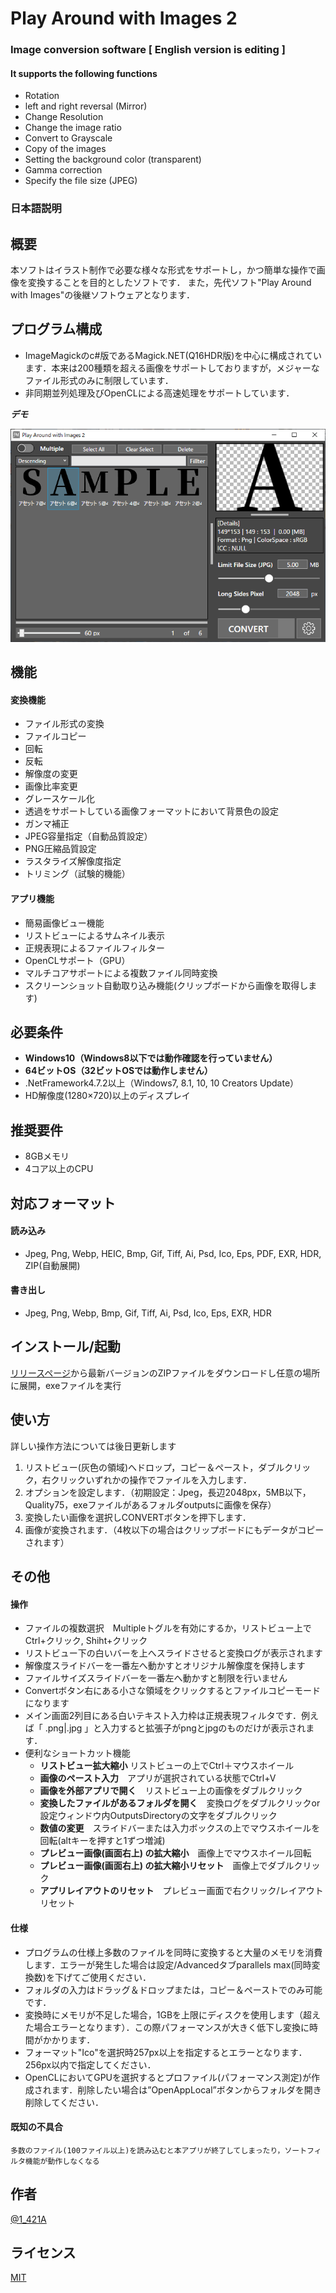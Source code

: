 # Play Around with Images 2
### Image conversion software [ English version is editing ]
#### It supports the following functions
- Rotation
- left and right reversal (Mirror)
- Change  Resolution
- Change the image ratio
- Convert to Grayscale
- Copy of the images
- Setting the background color (transparent)
- Gamma correction
- Specify the file size (JPEG)


### 日本語説明 
## 概要
  本ソフトはイラスト制作で必要な様々な形式をサポートし，かつ簡単な操作で画像を変換することを目的としたソフトです．
  また，先代ソフト"Play Around with Images"の後継ソフトウェアとなります．
  
## プログラム構成
  - ImageMagickのc#版であるMagick.NET(Q16HDR版)を中心に構成されています．本来は200種類を超える画像をサポートしておりますが，メジャーなファイル形式のみに制限しています．
  - 非同期並列処理及びOpenCLによる高速処理をサポートしています．
 
***デモ***
 
![デモ](https://raw.githubusercontent.com/falxala/Play-Around-with-Images-2/master/Convert/Resources/SS1.png)
 
## 機能

  #### 変換機能
  - ファイル形式の変換
  - ファイルコピー
  - 回転
  - 反転
  - 解像度の変更
  - 画像比率変更
  - グレースケール化
  - 透過をサポートしている画像フォーマットにおいて背景色の設定
  - ガンマ補正
  - JPEG容量指定（自動品質設定）
  - PNG圧縮品質設定
  - ラスタライズ解像度指定
  - トリミング（試験的機能）

  #### アプリ機能
  - 簡易画像ビュー機能
  - リストビューによるサムネイル表示
  - 正規表現によるファイルフィルター
  - OpenCLサポート（GPU）
  - マルチコアサポートによる複数ファイル同時変換
  - スクリーンショット自動取り込み機能(クリップボードから画像を取得します)

 
## 必要条件 
- __Windows10（Windows8以下では動作確認を行っていません）__
- __64ビットOS（32ビットOSでは動作しません）__
- .NetFramework4.7.2以上（Windows7, 8.1, 10, 10 Creators Update）
- HD解像度(1280×720)以上のディスプレイ

## 推奨要件
- 8GBメモリ
- 4コア以上のCPU
 
## 対応フォーマット
  #### 読み込み
  -  Jpeg, Png, Webp, HEIC, Bmp, Gif, Tiff, Ai, Psd, Ico, Eps, PDF, EXR, HDR, ZIP(自動展開)
  #### 書き出し
  -  Jpeg, Png, Webp, Bmp, Gif, Tiff, Ai, Psd, Ico, Eps, EXR, HDR

## インストール/起動
[リリースページ](https://github.com/falxala/Play-Around-with-Images-2/releases)から最新バージョンのZIPファイルをダウンロードし任意の場所に展開，exeファイルを実行

## 使い方
詳しい操作方法については後日更新します
1. リストビュー(灰色の領域)へドロップ，コピー＆ペースト，ダブルクリック，右クリックいずれかの操作でファイルを入力します．
2. オプションを設定します．（初期設定：Jpeg，長辺2048px，5MB以下，Quality75，exeファイルがあるフォルダoutputsに画像を保存）
3. 変換したい画像を選択しCONVERTボタンを押下します．
4. 画像が変換されます．（4枚以下の場合はクリップボードにもデータがコピーされます）
 
## その他
   #### 操作
   - ファイルの複数選択　Multipleトグルを有効にするか，リストビュー上でCtrl+クリック, Shiht+クリック
   - リストビュー下の白いバーを上へスライドさせると変換ログが表示されます
   - 解像度スライドバーを一番左へ動かすとオリジナル解像度を保持します
   - ファイルサイズスライドバーを一番左へ動かすと制限を行いません
   - Convertボタン右にある小さな領域をクリックするとファイルコピーモードになります
   - メイン画面2列目にある白いテキスト入力枠は正規表現フィルタです．例えば「 .png|.jpg 」と入力すると拡張子がpngとjpgのものだけが表示されます．
   - 便利なショートカット機能
     - __リストビュー拡大縮小__ リストビューの上でCtrl＋マウスホイール
     - __画像のペースト入力__　アプリが選択されている状態でCtrl+V
     - __画像を外部アプリで開く__　リストビュー上の画像をダブルクリック
     - __変換したファイルがあるフォルダを開く__　変換ログをダブルクリックor設定ウィンドウ内OutputsDirectoryの文字をダブルクリック
     - __数値の変更__　スライドバーまたは入力ボックスの上でマウスホイールを回転(altキーを押すと1ずつ増減)
     - __プレビュー画像(画面右上) の拡大縮小__　画像上でマウスホイール回転
     - __プレビュー画像(画面右上) の拡大縮小リセット__　画像上でダブルクリック
     - __アプリレイアウトのリセット__　プレビュー画面で右クリック/レイアウトリセット
   #### 仕様
   - プログラムの仕様上多数のファイルを同時に変換すると大量のメモリを消費します．エラーが発生した場合は設定/Advancedタブparallels max(同時変換数)を下げてご使用ください．
   - フォルダの入力はドラッグ＆ドロップまたは，コピー＆ペーストでのみ可能です．
   - 変換時にメモリが不足した場合，1GBを上限にディスクを使用します（超えた場合エラーとなります）．この際パフォーマンスが大きく低下し変換に時間がかかります．
   - フォーマット"Ico"を選択時257px以上を指定するとエラーとなります．256px以内で指定してください．
   - OpenCLにおいてGPUを選択するとプロファイル(パフォーマンス測定)が作成されます．削除したい場合は”OpenAppLocal”ボタンからフォルダを開き削除してください．
   #### 既知の不具合
    多数のファイル(100ファイル以上)を読み込むと本アプリが終了してしまったり，ソートフィルタ機能が動作しなくなる
 
## 作者
 
[@1_421A](https://twitter.com/1_421A)
 
## ライセンス
 
[MIT](https://raw.githubusercontent.com/falxala/Play-Around-with-Images-2/master/LICENSE)</blockquote>
